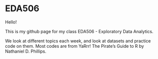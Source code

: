 # EDA506

Hello!

This is my github page for my class EDA506 - Exploratory Data Analytics.

We look at different topics each week, and look at datasets and practice code on them. Most codes are from YaRrr! The Pirate’s Guide to R by Nathaniel D. Phillips.
